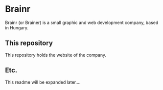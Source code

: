 # Brainr
Brainr (or Brainer) is a small graphic and web development company, based in Hungary.


## This repository

This repository holds the website of the company. 


## Etc.

This readme will be expanded later....
